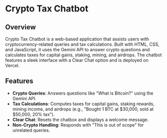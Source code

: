 # Crypto Tax Chatbot

## Overview

Crypto Tax Chatbot is a web-based application that assists users with cryptocurrency-related queries and tax calculations. Built with HTML, CSS, and JavaScript, it uses the Gemini API to answer crypto questions and calculates taxes for capital gains, staking, mining, and airdrops. The chatbot features a sleek interface with a Clear Chat option and is deployed on Vercel.

## Features

- **Crypto Queries**: Answers questions like "What is Bitcoin?" using the Gemini API.
- **Tax Calculations**: Computes taxes for capital gains, staking rewards, mining income, and airdrops (e.g., "Bought 1 BTC at $30,000, sold at $50,000, 20% tax").
- **Clear Chat**: Resets the chatbox and displays a welcome message.
- **Non-Crypto Handling**: Responds with "This is out of scope" for unrelated queries.

